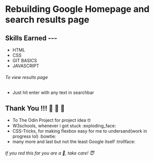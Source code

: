 # Rebuilding Google Homepage and search results page

## Skills Earned ---
 - HTML
 - CSS
 - GIT BASICS
 - JAVASCRIPT

 ###### To view results page
 - Just hit enter with any text in searchbar

 ## Thank You !!! :pray: :pray: :pray:

  - To The Odin Project for project idea :nerd_face:
  - W3schools, whenever i got stuck :exploding_face:
  - CSS-Tricks, for making flexbox easy for me to undersand(work in progress lol) :bowtie:
  - many more and last but not the least Google itself :trollface:

  ###### If you red this far you are a :gem:, take care! :innocent: